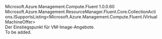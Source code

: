 <Type Name="IVirtualMachineOffers" FullName="Microsoft.Azure.Management.Compute.Fluent.IVirtualMachineOffers">
  <TypeSignature Language="C#" Value="public interface IVirtualMachineOffers : Microsoft.Azure.Management.ResourceManager.Fluent.Core.CollectionActions.ISupportsListing&lt;Microsoft.Azure.Management.Compute.Fluent.IVirtualMachineOffer&gt;" />
  <TypeSignature Language="ILAsm" Value=".class public interface auto ansi abstract IVirtualMachineOffers implements class Microsoft.Azure.Management.ResourceManager.Fluent.Core.CollectionActions.ISupportsListing`1&lt;class Microsoft.Azure.Management.Compute.Fluent.IVirtualMachineOffer&gt;" />
  <TypeSignature Language="DocId" Value="T:Microsoft.Azure.Management.Compute.Fluent.IVirtualMachineOffers" />
  <TypeSignature Language="VB.NET" Value="Public Interface IVirtualMachineOffers&#xA;Implements ISupportsListing(Of IVirtualMachineOffer)" />
  <TypeSignature Language="F#" Value="type IVirtualMachineOffers = interface&#xA;    interface ISupportsListing&lt;IVirtualMachineOffer&gt;" />
  <AssemblyInfo>
    <AssemblyName>Microsoft.Azure.Management.Compute.Fluent</AssemblyName>
    <AssemblyVersion>1.0.0.60</AssemblyVersion>
  </AssemblyInfo>
  <Interfaces>
    <Interface>
      <InterfaceName>Microsoft.Azure.Management.ResourceManager.Fluent.Core.CollectionActions.ISupportsListing&lt;Microsoft.Azure.Management.Compute.Fluent.IVirtualMachineOffer&gt;</InterfaceName>
    </Interface>
  </Interfaces>
  <Docs>
    <summary>
            Der Einstiegspunkt für VM-Image-Angebote.
            </summary>
    <remarks>To be added.</remarks>
  </Docs>
  <Members />
</Type>